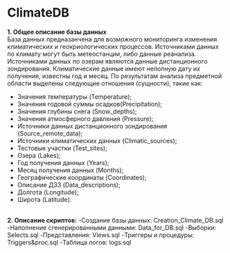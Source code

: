 # ClimateDB
<b> 1. Общее описание базы данных</b> <br>
База данных предназанчена для возможного мониторинга изменения климатических и геокриологических процессов. Источниками данных по климату могут быть метеостанции, либо данные реанализа. Источниками данных по озерам являются данные дистанционного зондирования. Климатические данные имеют неполную дату их получения, известны год и месяц. По результатам анализа предметной области выделены следующие отношения (сущности), такие как:
-	Значения температуры (Temperature);
-	Значения годовой суммы осадков(Precipitation);
-	Значения глубины снега (Snow_depths);
-	Значения атмосферного давления (Pressure);
-	Источники данных дистанционного зондирования (Source_remote_data);
-	Источники климатических данных (Climatic_sources);
-	Тестовые участки (Test_sites);
-	Озера (Lakes);
-	Год получения данных (Years);
- Месяц получения данных (Months);
-	Географические координаты (Coordinates);
-	Описание ДЗЗ (Data_descriptions);
-	Долгота (Longitude);
-	Широта (Latitude).
<br>
<b> 2. Описание скриптов:</b>
-Создание базы данных: Creation_Climate_DB.sql 
-Наполнение сгенерированными данными: Data_for_DB.sql  
-Выборки: Selects.sql
-Представления: Views.sql 
-Триггеры и процедуры: Triggers&proc.sql 
-Таблица логов: logs.sql 


 
